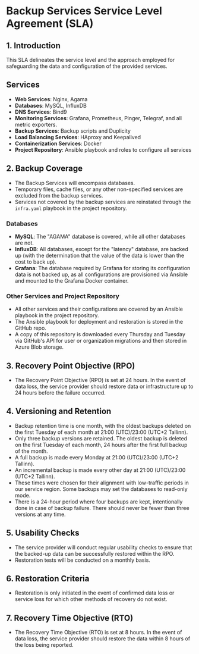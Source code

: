 # Backup Services Service Level Agreement (SLA)

## 1. Introduction
This SLA delineates the service level and the approach employed for safeguarding the data and configuration of the provided services.

## Services 
- **Web Services**: Nginx, Agama
- **Databases**: MySQL, InfluxDB
- **DNS Services**: Bind9
- **Monitoring Services**: Grafana, Prometheus, Pinger, Telegraf, and all metric exporters.
- **Backup Services**: Backup scripts and Duplicity
- **Load Balancing Services**: HAproxy and Keepalived
- **Containerization Services**: Docker
- **Project Repository**: Ansible playbook and roles to configure all services

## 2. Backup Coverage
- The Backup Services will encompass databases.
- Temporary files, cache files, or any other non-specified services are excluded from the backup services.
- Services not covered by the backup services are reinstated through the `infra.yaml` playbook in the project repository.

### Databases
- **MySQL**: The "AGAMA" database is covered, while all other databases are not.
- **InfluxDB**: All databases, except for the "latency" database, are backed up (with the determination that the value of the data is lower than the cost to back up).
- **Grafana**: The database required by Grafana for storing its configuration data is not backed up, as all configurations are provisioned via Ansible and mounted to the Grafana Docker container.

### Other Services and Project Repository
- All other services and their configurations are covered by an Ansible playbook in the project repository.
- The Ansible playbook for deployment and restoration is stored in the GitHub repo.
- A copy of this repository is downloaded every Thursday and Tuesday via GitHub's API for user or organization migrations and then stored in Azure Blob storage.

## 3. Recovery Point Objective (RPO)
- The Recovery Point Objective (RPO) is set at 24 hours. In the event of data loss, the service provider should restore data or infrastructure up to 24 hours before the failure occurred.

## 4. Versioning and Retention
- Backup retention time is one month, with the oldest backups deleted on the first Tuesday of each month at 21:00 (UTC)/23:00 (UTC+2 Tallinn).
- Only three backup versions are retained. The oldest backup is deleted on the first Tuesday of each month, 24 hours after the first full backup of the month.
- A full backup is made every Monday at 21:00 (UTC)/23:00 (UTC+2 Tallinn).
- An incremental backup is made every other day at 21:00 (UTC)/23:00 (UTC+2 Tallinn).
- These times were chosen for their alignment with low-traffic periods in our service region. Some backups may set the databases to read-only mode.
- There is a 24-hour period where four backups are kept, intentionally done in case of backup failure. There should never be fewer than three versions at any time.

## 5. Usability Checks
- The service provider will conduct regular usability checks to ensure that the backed-up data can be successfully restored within the RPO.
- Restoration tests will be conducted on a monthly basis.

## 6. Restoration Criteria
- Restoration is only initiated in the event of confirmed data loss or service loss for which other methods of recovery do not exist.

## 7. Recovery Time Objective (RTO)
- The Recovery Time Objective (RTO) is set at 8 hours. In the event of data loss, the service provider should restore the data within 8 hours of the loss being reported.
